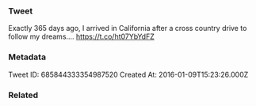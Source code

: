### Tweet
Exactly 365 days ago, I arrived in California after a cross country drive to follow my dreams.… https://t.co/ht07YbYdFZ

### Metadata
Tweet ID: 685844333354987520
Created At: 2016-01-09T15:23:26.000Z

### Related

